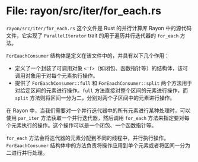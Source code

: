 # File: rayon/src/iter/for_each.rs

`rayon/src/iter/for_each.rs` 这个文件是 Rust 的并行计算库 Rayon 中的源代码文件，它实现了 `ParallelIterator` trait 的用于遍历并行迭代器的 `for_each` 方法。

`ForEaachConsumer` 结构体是定义在该文件中的，并具有以下几个作用：

- 定义了一个封装了可调用对象 `<'f>`（如闭包、函数指针等）的结构体，该可调用对象用于对每个元素执行操作。
- 提供了 `ForEaachConsumer::full` 和 `ForEaachConsumer::split` 两个方法用于对给定区间的元素进行操作。`full` 方法直接对整个区间的元素进行操作，而 `split` 方法则将区间一分为二，分别对两个子区间中的元素进行操作。

在 Rayon 中，当我们需要对一个并行迭代器中的所有元素进行某种处理时，可以使用 `par_iter` 方法获取一个并行迭代器，然后调用 `for_each` 方法来指定要对每个元素执行的操作。这个操作可以是一个闭包、一个函数指针等。

`for_each` 方法会将迭代器的元素分配到不同的线程中，并行执行操作。`ForEaachConsumer` 结构体中的方法负责将操作应用到单个元素或者将区间一分为二进行并行处理。

